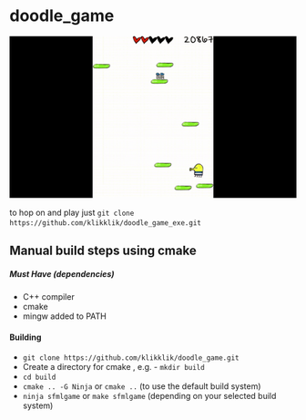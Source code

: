 # doodle_game

![](https://github.com/klikklik/doodle_game/blob/main/doodlegif.gif)

to hop on and play just
 `git clone https://github.com/klikklik/doodle_game_exe.git`


## Manual build steps using cmake


##### Must Have (dependencies)
- C++ compiler
- cmake
- mingw added to PATH

  
#### Building
- `git clone https://github.com/klikklik/doodle_game.git`
- Create a directory for cmake , e.g. - `mkdir build`
- `cd build`
- `cmake .. -G Ninja` or `cmake ..` (to use the default build system)
- `ninja sfmlgame` or `make sfmlgame` (depending on your selected build system)
  
